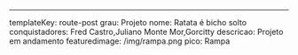 ---
templateKey: route-post
grau: Projeto
nome: Ratata é bicho solto
conquistadores: Fred Castro,Juliano Monte Mor,Gorcitty
descricao: Projeto em andamento
featuredimage: /img/rampa.png
pico: Rampa